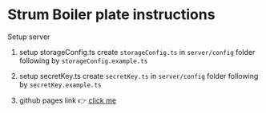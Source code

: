 # Strum Boiler plate instructions

Setup server
1. setup storageConfig.ts
create `storageConfig.ts` in `server/config` folder following by `storageConfig.example.ts`

2. setup secretKey.ts
create `secretKey.ts` in `server/config` folder following by `secretKey.example.ts`

3. github pages link 👉 [click me](https://strum-us.github.io/pilot-stream-caching/#)